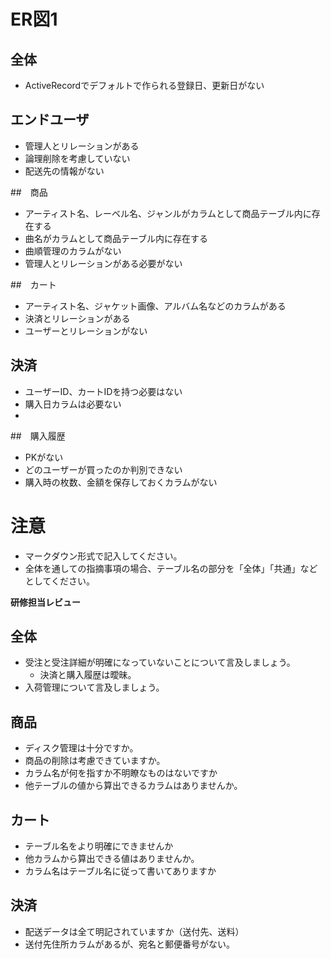# ER図1
## 全体
- ActiveRecordでデフォルトで作られる登録日、更新日がない

## エンドユーザ
- 管理人とリレーションがある
- 論理削除を考慮していない
- 配送先の情報がない

##　商品
- アーティスト名、レーベル名、ジャンルがカラムとして商品テーブル内に存在する
- 曲名がカラムとして商品テーブル内に存在する
- 曲順管理のカラムがない
- 管理人とリレーションがある必要がない

##　カート
- アーティスト名、ジャケット画像、アルバム名などのカラムがある
- 決済とリレーションがある 
- ユーザーとリレーションがない

## 決済
- ユーザーID、カートIDを持つ必要はない
- 購入日カラムは必要ない
- 

##　購入履歴
- PKがない
- どのユーザーが買ったのか判別できない
- 購入時の枚数、金額を保存しておくカラムがない

# 注意
* マークダウン形式で記入してください。
* 全体を通しての指摘事項の場合、テーブル名の部分を「全体」「共通」などとしてください。


**研修担当レビュー**
## 全体
- 受注と受注詳細が明確になっていないことについて言及しましょう。
  - 決済と購入履歴は曖昧。
- 入荷管理について言及しましょう。

## 商品
- ディスク管理は十分ですか。
- 商品の削除は考慮できていますか。
- カラム名が何を指すか不明瞭なものはないですか
- 他テーブルの値から算出できるカラムはありませんか。

## カート
- テーブル名をより明確にできませんか
- 他カラムから算出できる値はありませんか。
- カラム名はテーブル名に従って書いてありますか
  
## 決済
- 配送データは全て明記されていますか（送付先、送料）
- 送付先住所カラムがあるが、宛名と郵便番号がない。